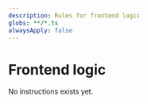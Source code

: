 ```yaml
---
description: Rules for frontend logic
globs: **/*.ts
alwaysApply: false
---
```


# Frontend logic

No instructions exists yet.

